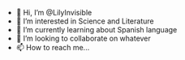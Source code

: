- 👋 Hi, I’m @LilyInvisible
- 👀 I’m interested in Science and Literature
- 🌱 I’m currently learning about Spanish language
- 💞️ I’m looking to collaborate on whatever
- 📫 How to reach me...

<!---
LilyInvisible/LilyInvisible is a ✨ special ✨ repository because its `README.md` (this file) appears on your GitHub profile.
You can click the Preview link to take a look at your changes.
--->
